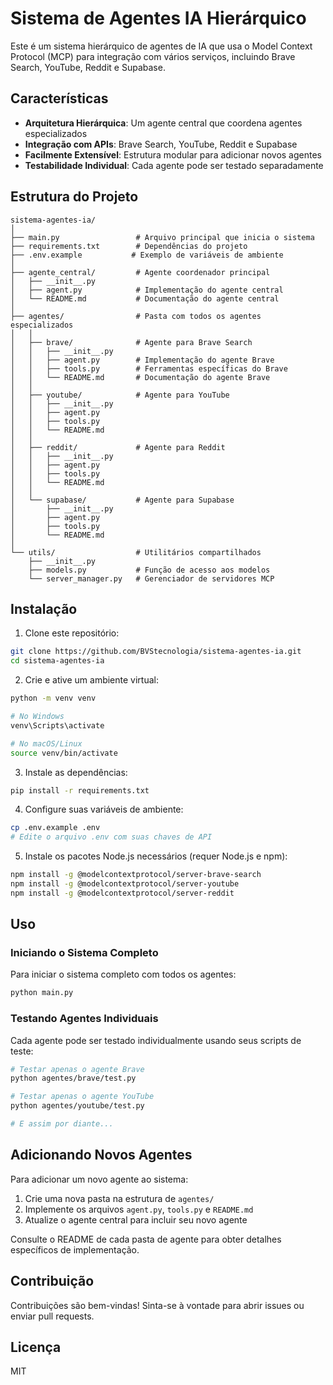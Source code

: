 # Sistema de Agentes IA Hierárquico

Este é um sistema hierárquico de agentes de IA que usa o Model Context Protocol (MCP) para integração com vários serviços, incluindo Brave Search, YouTube, Reddit e Supabase.

## Características

- **Arquitetura Hierárquica**: Um agente central que coordena agentes especializados
- **Integração com APIs**: Brave Search, YouTube, Reddit e Supabase
- **Facilmente Extensível**: Estrutura modular para adicionar novos agentes
- **Testabilidade Individual**: Cada agente pode ser testado separadamente

## Estrutura do Projeto

```
sistema-agentes-ia/
│
├── main.py                 # Arquivo principal que inicia o sistema
├── requirements.txt        # Dependências do projeto
├── .env.example           # Exemplo de variáveis de ambiente
│
├── agente_central/         # Agente coordenador principal
│   ├── __init__.py
│   ├── agent.py            # Implementação do agente central
│   └── README.md           # Documentação do agente central
│
├── agentes/                # Pasta com todos os agentes especializados
│   │
│   ├── brave/              # Agente para Brave Search
│   │   ├── __init__.py
│   │   ├── agent.py        # Implementação do agente Brave
│   │   ├── tools.py        # Ferramentas específicas do Brave
│   │   └── README.md       # Documentação do agente Brave
│   │
│   ├── youtube/            # Agente para YouTube
│   │   ├── __init__.py
│   │   ├── agent.py
│   │   ├── tools.py
│   │   └── README.md
│   │
│   ├── reddit/             # Agente para Reddit
│   │   ├── __init__.py
│   │   ├── agent.py
│   │   ├── tools.py
│   │   └── README.md
│   │
│   └── supabase/           # Agente para Supabase
│       ├── __init__.py
│       ├── agent.py
│       ├── tools.py
│       └── README.md
│
└── utils/                  # Utilitários compartilhados
    ├── __init__.py
    ├── models.py           # Função de acesso aos modelos
    └── server_manager.py   # Gerenciador de servidores MCP
```

## Instalação

1. Clone este repositório:
```bash
git clone https://github.com/BVStecnologia/sistema-agentes-ia.git
cd sistema-agentes-ia
```

2. Crie e ative um ambiente virtual:
```bash
python -m venv venv

# No Windows
venv\Scripts\activate

# No macOS/Linux
source venv/bin/activate
```

3. Instale as dependências:
```bash
pip install -r requirements.txt
```

4. Configure suas variáveis de ambiente:
```bash
cp .env.example .env
# Edite o arquivo .env com suas chaves de API
```

5. Instale os pacotes Node.js necessários (requer Node.js e npm):
```bash
npm install -g @modelcontextprotocol/server-brave-search
npm install -g @modelcontextprotocol/server-youtube
npm install -g @modelcontextprotocol/server-reddit
```

## Uso

### Iniciando o Sistema Completo

Para iniciar o sistema completo com todos os agentes:

```bash
python main.py
```

### Testando Agentes Individuais

Cada agente pode ser testado individualmente usando seus scripts de teste:

```bash
# Testar apenas o agente Brave
python agentes/brave/test.py

# Testar apenas o agente YouTube
python agentes/youtube/test.py

# E assim por diante...
```

## Adicionando Novos Agentes

Para adicionar um novo agente ao sistema:

1. Crie uma nova pasta na estrutura de `agentes/`
2. Implemente os arquivos `agent.py`, `tools.py` e `README.md`
3. Atualize o agente central para incluir seu novo agente

Consulte o README de cada pasta de agente para obter detalhes específicos de implementação.

## Contribuição

Contribuições são bem-vindas! Sinta-se à vontade para abrir issues ou enviar pull requests.

## Licença

MIT